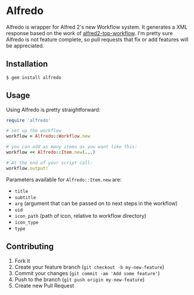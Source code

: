 # Alfredo

Alfredo is wrapper for Alfred 2's new Workflow system. It generates a
XML response based on the work of
[alfred2-top-workflow](https://github.com/zhaocai/alfred2-top-workflow/tree/master/top).
I'm pretty sure Alfredo is not feature complete, so pull requests that
fix or add features will be appreciated. 

## Installation

    $ gem install alfredo

## Usage

Using Alfredo is pretty straightforward:

```ruby
require 'alfredo'

# set up the workflow
workflow = Alfredo::Workflow.new

# you can add as many items as you want like this:
workflow << Alfredo::Item.new(...)

# At the end of your script call:
workflow.output!
```

Parameters available for `Alfredo::Item.new` are:

* ``title``
* `subtitle`
* `arg` (argument that can be passed on to next steps in the workflow)
* `uid`
* `icon_path` (path of icon, relative to workflow directory)
* `icon_type`
* `type`

## Contributing

1. Fork it
2. Create your feature branch (`git checkout -b my-new-feature`)
3. Commit your changes (`git commit -am 'Add some feature'`)
4. Push to the branch (`git push origin my-new-feature`)
5. Create new Pull Request
